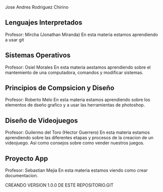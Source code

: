 Jose Andres Rodriguez Chirino

## Lenguajes Interpretados

Profesor: Mircha (Jonathan Miranda)
En esta materia estamos aprendiendo a usar git

## Sistemas Operativos

Profesor: Osiel Morales
En esta materia aestamos aprendiendo sobre el mantemiento de una computadora, comandos y modificar sistemas.

## Principios de Compsicion y Diseño

Profesor: Roberto Melo
En esta materia estamos aprendiendo sobre los elementos de dseño grafico y a usar las herramientas de photoshop.

## Diseño de Videojuegos

Profesor: Guilermo del Toro (Hector Guerrero)
En esta materia estamos aprendiendo sobre las diferentes etapas y procesos de la creacion de un videojuego. Asi como consejos sobre como vender nuestros juegos.

## Proyecto App

Profesor: Sebastian Mejia
En esta materia estamos viendo como crear documentacion.

CREANDO VERSION 1.0.0 DE ESTE REPOSITORIO.GIT 